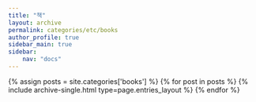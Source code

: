 ```yaml
---
title: "책"
layout: archive
permalink: categories/etc/books
author_profile: true
sidebar_main: true
sidebar:
    nav: "docs"
---
```



{% assign posts = site.categories['books'] %}
{% for post in posts %} {% include archive-single.html type=page.entries_layout %} {% endfor %}
